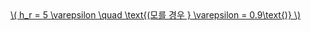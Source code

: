 <a href="/eco2_guide_center/1.%20ECO2%20Logic%20Guide/Hee1_Equation_List.html" class="equation-link" target="_blank" rel="noopener noreferrer">
  \( h_r = 5 \varepsilon \quad \text{(모를 경우 } \varepsilon = 0.9\text{)} \)
</a>
